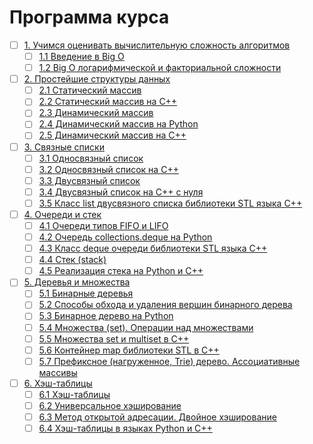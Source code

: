 # Программа курса
- [ ] [1. Учимся оценивать вычислительную сложность алгоритмов](https://github.com/tskdvraz0r/education/tree/main/stepik/sergey_balakirev/other/01_data_structures/module/module_01)
    - [ ] [1.1 Введение в Big O](https://github.com/tskdvraz0r/education/tree/main/stepik/sergey_balakirev/other/01_data_structures/module/module_01/lesson_01)
    - [ ] [1.2 Big O логарифмической и факториальной сложности](https://github.com/tskdvraz0r/education/tree/main/stepik/sergey_balakirev/other/01_data_structures/module/module_01/lesson_01)

- [ ] [2. Простейшие структуры данных](https://github.com/tskdvraz0r/education/tree/main/stepik/sergey_balakirev/other/01_data_structures/module/module_02)
    - [ ] [2.1 Статический массив](https://github.com/tskdvraz0r/education/tree/main/stepik/sergey_balakirev/other/01_data_structures/module/module_02/lesson_01)
    - [ ] [2.2 Статический массив на С++](https://github.com/tskdvraz0r/education/tree/main/stepik/sergey_balakirev/other/01_data_structures/module/module_02/lesson_02)
    - [ ] [2.3 Динамический массив](https://github.com/tskdvraz0r/education/tree/main/stepik/sergey_balakirev/other/01_data_structures/module/module_02/lesson_03)
    - [ ] [2.4 Динамический массив на Python](https://github.com/tskdvraz0r/education/tree/main/stepik/sergey_balakirev/other/01_data_structures/module/module_02/lesson_04)
    - [ ] [2.5 Динамический массив на С++](https://github.com/tskdvraz0r/education/tree/main/stepik/sergey_balakirev/other/01_data_structures/module/module_02/lesson_05)

- [ ] [3. Связные списки](https://github.com/tskdvraz0r/education/tree/main/stepik/sergey_balakirev/other/01_data_structures/module/module_03)
    - [ ] [3.1 Односвязный список](https://github.com/tskdvraz0r/education/tree/main/stepik/sergey_balakirev/other/01_data_structures/module/module_03/lesson_01)
    - [ ] [3.2 Односвязный список на С++](https://github.com/tskdvraz0r/education/tree/main/stepik/sergey_balakirev/other/01_data_structures/module/module_03/lesson_02)
    - [ ] [3.3 Двусвязный список](https://github.com/tskdvraz0r/education/tree/main/stepik/sergey_balakirev/other/01_data_structures/module/module_03/lesson_03)
    - [ ] [3.4 Двусвязный список на С++ с нуля](https://github.com/tskdvraz0r/education/tree/main/stepik/sergey_balakirev/other/01_data_structures/module/module_03/lesson_04)
    - [ ] [3.5 Класс list двусвязного списка библиотеки STL языка С++](https://github.com/tskdvraz0r/education/tree/main/stepik/sergey_balakirev/other/01_data_structures/module/module_03/lesson_05)

- [ ] [4. Очереди и стек](https://github.com/tskdvraz0r/education/tree/main/stepik/sergey_balakirev/other/01_data_structures/module/module_04)
    - [ ] [4.1 Очереди типов FIFO и LIFO](https://github.com/tskdvraz0r/education/tree/main/stepik/sergey_balakirev/other/01_data_structures/module/module_04/lesson_01)
    - [ ] [4.2 Очередь collections.deque на Python](https://github.com/tskdvraz0r/education/tree/main/stepik/sergey_balakirev/other/01_data_structures/module/module_04/lesson_02)
    - [ ] [4.3 Класс deque очереди библиотеки STL языка C++](https://github.com/tskdvraz0r/education/tree/main/stepik/sergey_balakirev/other/01_data_structures/module/module_04/lesson_03)
    - [ ] [4.4 Стек (stack)](https://github.com/tskdvraz0r/education/tree/main/stepik/sergey_balakirev/other/01_data_structures/module/module_04/lesson_04)
    - [ ] [4.5 Реализация стека на Python и C++](https://github.com/tskdvraz0r/education/tree/main/stepik/sergey_balakirev/other/01_data_structures/module/module_04/lesson_05)

- [ ] [5. Деревья и множества](https://github.com/tskdvraz0r/education/tree/main/stepik/sergey_balakirev/other/01_data_structures/module/module_05)
    - [ ] [5.1 Бинарные деревья](https://github.com/tskdvraz0r/education/tree/main/stepik/sergey_balakirev/other/01_data_structures/module/module_05/lesson_01)
    - [ ] [5.2 Способы обхода и удаления вершин бинарного дерева](https://github.com/tskdvraz0r/education/tree/main/stepik/sergey_balakirev/other/01_data_structures/module/module_05/lesson_02)
    - [ ] [5.3 Бинарное дерево на Python](https://github.com/tskdvraz0r/education/tree/main/stepik/sergey_balakirev/other/01_data_structures/module/module_05/lesson_03)
    - [ ] [5.4 Множества (set). Операции над множествами](https://github.com/tskdvraz0r/education/tree/main/stepik/sergey_balakirev/other/01_data_structures/module/module_05/lesson_04)
    - [ ] [5.5 Множества set и multiset в C++](https://github.com/tskdvraz0r/education/tree/main/stepik/sergey_balakirev/other/01_data_structures/module/module_05/lesson_05)
    - [ ] [5.6 Контейнер map библиотеки STL в C++](https://github.com/tskdvraz0r/education/tree/main/stepik/sergey_balakirev/other/01_data_structures/module/module_05/lesson_06)
    - [ ] [5.7 Префиксное (нагруженное, Trie) дерево. Ассоциативные массивы](https://github.com/tskdvraz0r/education/tree/main/stepik/sergey_balakirev/other/01_data_structures/module/module_05/lesson_07)

- [ ] [6. Хэш-таблицы](https://github.com/tskdvraz0r/education/tree/main/stepik/sergey_balakirev/other/01_data_structures/module/module_06)
    - [ ] [6.1 Хэш-таблицы](https://github.com/tskdvraz0r/education/tree/main/stepik/sergey_balakirev/other/01_data_structures/module/module_06/lesson_01)
    - [ ] [6.2 Универсальное хэширование](https://github.com/tskdvraz0r/education/tree/main/stepik/sergey_balakirev/other/01_data_structures/module/module_06/lesson_02)
    - [ ] [6.3 Метод открытой адресации. Двойное хэширование](https://github.com/tskdvraz0r/education/tree/main/stepik/sergey_balakirev/other/01_data_structures/module/module_06/lesson_03)
    - [ ] [6.4 Хэш-таблицы в языках Python и С++](https://github.com/tskdvraz0r/education/tree/main/stepik/sergey_balakirev/other/01_data_structures/module/module_06/lesson_04)